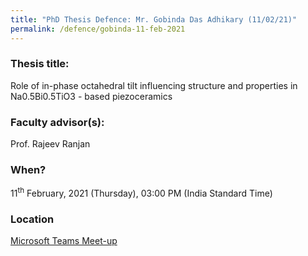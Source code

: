 ```yaml
---
title: "PhD Thesis Defence: Mr. Gobinda Das Adhikary (11/02/21)"
permalink: /defence/gobinda-11-feb-2021
---
```

### Thesis title:
Role of in-phase octahedral tilt influencing structure and properties in Na0.5Bi0.5TiO3 - based piezoceramics

### Faculty advisor(s):
Prof. Rajeev Ranjan

### When?
11<sup>th</sup> February, 2021 (Thursday), 03:00 PM (India Standard Time)

### Location
<a href="https://teams.microsoft.com/l/meetup-join/19%3ameeting_YjYxZGU4YzctMDdjYy00NzJhLWJlNjMtNDhjNDVhZTY0MGJk%40thread.v2/0?context=%7b%22Tid%22%3a%226f15cd97-f6a7-41e3-b2c5-ad4193976476%22%2c%22Oid%22%3a%2286dab62c-3a58-4241-b1d7-7649f87c6ee0%22%7d" target="_blank">Microsoft Teams Meet-up</a>  
